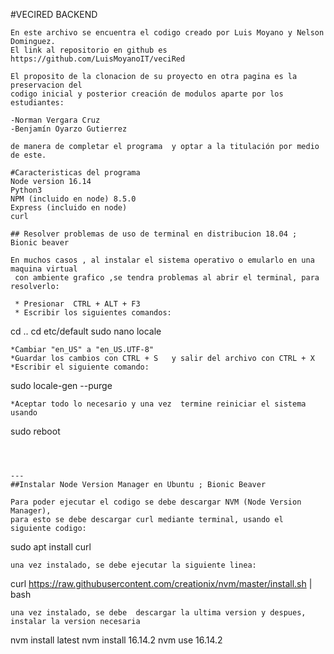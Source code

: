 #VECIRED BACKEND
```
En este archivo se encuentra el codigo creado por Luis Moyano y Nelson Dominguez.
El link al repositorio en github es https://github.com/LuisMoyanoIT/veciRed

El proposito de la clonacion de su proyecto en otra pagina es la preservacion del
codigo inicial y posterior creación de modulos aparte por los estudiantes:

-Norman Vergara Cruz
-Benjamín Oyarzo Gutierrez

de manera de completar el programa  y optar a la titulación por medio de este.

#Caracteristicas del programa
Node version 16.14
Python3
NPM (incluido en node) 8.5.0
Express (incluido en node)
curl

## Resolver problemas de uso de terminal en distribucion 18.04 ; Bionic beaver

En muchos casos , al instalar el sistema operativo o emularlo en una maquina virtual
 con ambiente grafico ,se tendra problemas al abrir el terminal, para resolverlo:

 * Presionar  CTRL + ALT + F3
 * Escribir los siguientes comandos:
 ```
 cd ..
 cd etc/default
 sudo nano locale
 ```
 *Cambiar "en_US" a "en_US.UTF-8"
 *Guardar los cambios con CTRL + S   y salir del archivo con CTRL + X
 *Escribir el siguiente comando:
 ```
 sudo locale-gen --purge
 ```
 *Aceptar todo lo necesario y una vez  termine reiniciar el sistema usando
 ```
 sudo reboot
 ```

 

---
##Instalar Node Version Manager en Ubuntu ; Bionic Beaver

Para poder ejecutar el codigo se debe descargar NVM (Node Version Manager),
para esto se debe descargar curl mediante terminal, usando el siguiente codigo:
```
sudo apt install curl 
```
una vez instalado, se debe ejecutar la siguiente linea:
```
curl https://raw.githubusercontent.com/creationix/nvm/master/install.sh | bash 
```
una vez instalado, se debe  descargar la ultima version y despues, instalar la version necesaria
```
nvm install latest
nvm install 16.14.2
nvm use 16.14.2
```

